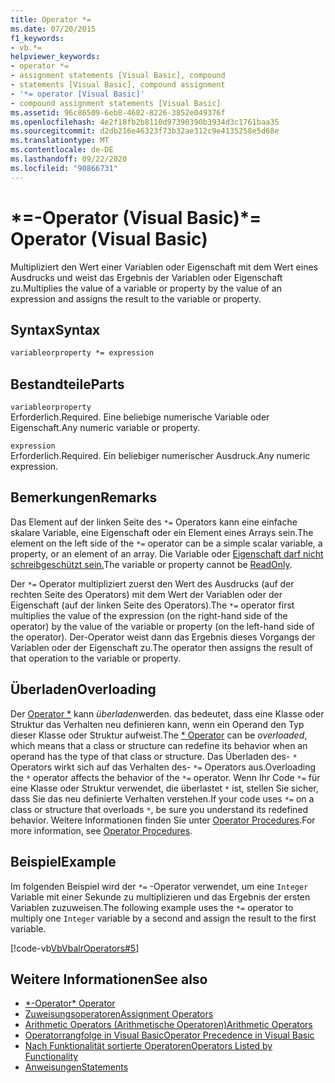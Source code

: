 ```yaml
---
title: Operator *=
ms.date: 07/20/2015
f1_keywords:
- vb.*=
helpviewer_keywords:
- operator *=
- assignment statements [Visual Basic], compound
- statements [Visual Basic], compound assignment
- '*= operator [Visual Basic]'
- compound assignment statements [Visual Basic]
ms.assetid: 96c86509-6eb8-4682-8226-3852e049376f
ms.openlocfilehash: 4e2f18fb2b8110d97390390b3934d3c1761baa35
ms.sourcegitcommit: d2db216e46323f73b32ae312c9e4135258e5d68e
ms.translationtype: MT
ms.contentlocale: de-DE
ms.lasthandoff: 09/22/2020
ms.locfileid: "90866731"
---
```

# <a name="-operator-visual-basic"></a><span data-ttu-id="4b770-102">\*=-Operator (Visual Basic)</span><span class="sxs-lookup"><span data-stu-id="4b770-102">\*= Operator (Visual Basic)</span></span>

<span data-ttu-id="4b770-103">Multipliziert den Wert einer Variablen oder Eigenschaft mit dem Wert eines Ausdrucks und weist das Ergebnis der Variablen oder Eigenschaft zu.</span><span class="sxs-lookup"><span data-stu-id="4b770-103">Multiplies the value of a variable or property by the value of an expression and assigns the result to the variable or property.</span></span>  
  
## <a name="syntax"></a><span data-ttu-id="4b770-104">Syntax</span><span class="sxs-lookup"><span data-stu-id="4b770-104">Syntax</span></span>  
  
```vb  
variableorproperty *= expression  
```  
  
## <a name="parts"></a><span data-ttu-id="4b770-105">Bestandteile</span><span class="sxs-lookup"><span data-stu-id="4b770-105">Parts</span></span>  

 `variableorproperty`  
 <span data-ttu-id="4b770-106">Erforderlich.</span><span class="sxs-lookup"><span data-stu-id="4b770-106">Required.</span></span> <span data-ttu-id="4b770-107">Eine beliebige numerische Variable oder Eigenschaft.</span><span class="sxs-lookup"><span data-stu-id="4b770-107">Any numeric variable or property.</span></span>  
  
 `expression`  
 <span data-ttu-id="4b770-108">Erforderlich.</span><span class="sxs-lookup"><span data-stu-id="4b770-108">Required.</span></span> <span data-ttu-id="4b770-109">Ein beliebiger numerischer Ausdruck.</span><span class="sxs-lookup"><span data-stu-id="4b770-109">Any numeric expression.</span></span>  
  
## <a name="remarks"></a><span data-ttu-id="4b770-110">Bemerkungen</span><span class="sxs-lookup"><span data-stu-id="4b770-110">Remarks</span></span>  

 <span data-ttu-id="4b770-111">Das Element auf der linken Seite des `*=` Operators kann eine einfache skalare Variable, eine Eigenschaft oder ein Element eines Arrays sein.</span><span class="sxs-lookup"><span data-stu-id="4b770-111">The element on the left side of the `*=` operator can be a simple scalar variable, a property, or an element of an array.</span></span> <span data-ttu-id="4b770-112">Die Variable oder [Eigenschaft darf nicht schreibgeschützt sein.](../modifiers/readonly.md)</span><span class="sxs-lookup"><span data-stu-id="4b770-112">The variable or property cannot be [ReadOnly](../modifiers/readonly.md).</span></span>  
  
 <span data-ttu-id="4b770-113">Der `*=` Operator multipliziert zuerst den Wert des Ausdrucks (auf der rechten Seite des Operators) mit dem Wert der Variablen oder der Eigenschaft (auf der linken Seite des Operators).</span><span class="sxs-lookup"><span data-stu-id="4b770-113">The `*=` operator first multiplies the value of the expression (on the right-hand side of the operator) by the value of the variable or property (on the left-hand side of the operator).</span></span> <span data-ttu-id="4b770-114">Der-Operator weist dann das Ergebnis dieses Vorgangs der Variablen oder der Eigenschaft zu.</span><span class="sxs-lookup"><span data-stu-id="4b770-114">The operator then assigns the result of that operation to the variable or property.</span></span>  
  
## <a name="overloading"></a><span data-ttu-id="4b770-115">Überladen</span><span class="sxs-lookup"><span data-stu-id="4b770-115">Overloading</span></span>  

 <span data-ttu-id="4b770-116">Der [Operator \*](multiplication-operator.md) kann *überladen*werden. das bedeutet, dass eine Klasse oder Struktur das Verhalten neu definieren kann, wenn ein Operand den Typ dieser Klasse oder Struktur aufweist.</span><span class="sxs-lookup"><span data-stu-id="4b770-116">The [\* Operator](multiplication-operator.md) can be *overloaded*, which means that a class or structure can redefine its behavior when an operand has the type of that class or structure.</span></span> <span data-ttu-id="4b770-117">Das Überladen des- `*` Operators wirkt sich auf das Verhalten des- `*=` Operators aus.</span><span class="sxs-lookup"><span data-stu-id="4b770-117">Overloading the `*` operator affects the behavior of the `*=` operator.</span></span> <span data-ttu-id="4b770-118">Wenn Ihr Code `*=` für eine Klasse oder Struktur verwendet, die überlastet `*` ist, stellen Sie sicher, dass Sie das neu definierte Verhalten verstehen.</span><span class="sxs-lookup"><span data-stu-id="4b770-118">If your code uses `*=` on a class or structure that overloads `*`, be sure you understand its redefined behavior.</span></span> <span data-ttu-id="4b770-119">Weitere Informationen finden Sie unter [Operator Procedures](../../programming-guide/language-features/procedures/operator-procedures.md).</span><span class="sxs-lookup"><span data-stu-id="4b770-119">For more information, see [Operator Procedures](../../programming-guide/language-features/procedures/operator-procedures.md).</span></span>  
  
## <a name="example"></a><span data-ttu-id="4b770-120">Beispiel</span><span class="sxs-lookup"><span data-stu-id="4b770-120">Example</span></span>  

 <span data-ttu-id="4b770-121">Im folgenden Beispiel wird der `*=` -Operator verwendet, um eine `Integer` Variable mit einer Sekunde zu multiplizieren und das Ergebnis der ersten Variablen zuzuweisen.</span><span class="sxs-lookup"><span data-stu-id="4b770-121">The following example uses the `*=` operator to multiply one `Integer` variable by a second and assign the result to the first variable.</span></span>  
  
 [!code-vb[VbVbalrOperators#5](~/samples/snippets/visualbasic/VS_Snippets_VBCSharp/VbVbalrOperators/VB/Class1.vb#5)]  
  
## <a name="see-also"></a><span data-ttu-id="4b770-122">Weitere Informationen</span><span class="sxs-lookup"><span data-stu-id="4b770-122">See also</span></span>

- [<span data-ttu-id="4b770-123">\*-Operator</span><span class="sxs-lookup"><span data-stu-id="4b770-123">\* Operator</span></span>](multiplication-operator.md)
- [<span data-ttu-id="4b770-124">Zuweisungsoperatoren</span><span class="sxs-lookup"><span data-stu-id="4b770-124">Assignment Operators</span></span>](assignment-operators.md)
- [<span data-ttu-id="4b770-125">Arithmetic Operators (Arithmetische Operatoren)</span><span class="sxs-lookup"><span data-stu-id="4b770-125">Arithmetic Operators</span></span>](arithmetic-operators.md)
- [<span data-ttu-id="4b770-126">Operatorrangfolge in Visual Basic</span><span class="sxs-lookup"><span data-stu-id="4b770-126">Operator Precedence in Visual Basic</span></span>](operator-precedence.md)
- [<span data-ttu-id="4b770-127">Nach Funktionalität sortierte Operatoren</span><span class="sxs-lookup"><span data-stu-id="4b770-127">Operators Listed by Functionality</span></span>](operators-listed-by-functionality.md)
- [<span data-ttu-id="4b770-128">Anweisungen</span><span class="sxs-lookup"><span data-stu-id="4b770-128">Statements</span></span>](../../programming-guide/language-features/statements.md)
